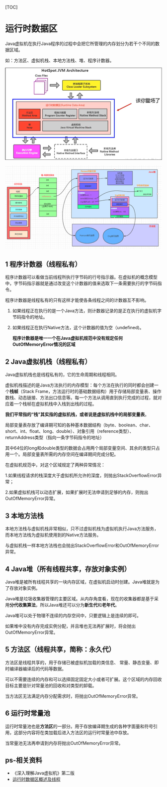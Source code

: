 [TOC]

# 运行时数据区

Java虚拟机在执行Java程序的过程中会把它所管理的内存划分为若干个不同的数据区域。

如：方法区、虚拟机栈、本地方法栈、堆、程序计数器。

![image-20201215194635854](picture/image-20201215194635854.png)

![1608818540587](picture/1608818540587.png)

## 1 程序计数器（线程私有）

程序计数器可以看做当前线程所执行字节码的行号指示器。在虚拟机的概念模型中，字节码指示器就是通过改变这个计数器的值来选取下一条需要执行的字节码指令。

程序计数器是线程私有的只有这样才能使各条线程之间的计数器互不影响。

1. 如果线程正在执行的是一个Java方法，则计数器记录的是正在执行的虚拟机字节码指令的地址。
2. 如果线程正在执行Native方法，这个计数器的值为空（undefined)。

   **程序计数器是唯一一个在Java虚拟机规范中没有规定任何OutOfMemoryError情况的区域**

## 2 Java虚拟机栈（线程私有）

Java虚拟机栈也是线程私有的，它的生命周期和线程相同。

虚拟机栈描述的是Java方法执行的内存模型：每个方法在执行的同时都会创建一个**栈帧**（Stack Frame，方法运行时的基础数据结构）用于存储局部变量表、操作数栈、动态链接、方法出口信息等。每一个方法从调用直到执行完成的过程，就对应着一个栈帧在虚拟机栈中入栈到出栈的过程。

**我们平常指的“栈”其实指的虚拟机栈，或者说是虚拟机栈中的局部变量表**。

局部变量表存放了编译期可知的各种基本数据结构（byte、boolean、char、short、int、float、long、double）、对象引用（reference类型）、returnAddress类型（指向一条字节码指令的地址）

其中64位的long和double类型的数据会占用两个局部变量空间、其余的类型只占用一个。局部变量表所需的内存空间在编译期间完成分配。

在虚拟机规范中，对这个区域规定了两种异常情况：

1.如果线程请求的栈深度大于虚拟机所允许的深度，则抛出StackOverflowError异常；

2.如果虚拟机栈可以动态扩展，如果扩展时无法申请到足够的内存，则抛出OutOfMemoryError异常。

## 3 本地方法栈

本地方法栈与虚拟机栈非常相似，只不过虚拟机栈为虚拟机执行Java方法服务，而本地方法栈为虚拟机使用到的Native方法服务。

与虚拟机栈一样本地方法栈也会抛出StackOverflowError和OutOfMemoryError异常。

## 4 Java堆（所有线程共享，存放对象实例）

Java堆是被所有线程共享的一块内存区域，在虚拟机启动时创建。Java堆就是为了存放对象实例。

Java堆是垃圾收集器管理的主要区域。从内存角度看，现在的收集器都是基于采用**分代收集算法**，所以Java堆还可以分为**新生代**和**老年代**。

Java堆可以处于物理不连续的内存空间中，只要逻辑上是连续的即可。

如果堆中没有内存完成实例分配，并且堆也无法再扩展时，将会抛出OutOfMemoryError异常。

## 5 方法区（线程共享，简称：永久代）

方法区是线程共享的，用于存储已被虚拟机加载的类信息、 常量、静态变量、即时编译器编译后的代码等数据。

可以不需要连续的内存和可以选择固定固定大小或者可扩展。这个区域的内存回收目标主要是针对常量池的回收和对类型的卸载。

当方法区无法满足内存分配需求时，将抛出OutOfMemoryError异常。

## 6 运行时常量池

运行时常量池也是**方法区**的一部分。用于存放编译期生成的各种字面量和符号引用，这部分内容将在类加载后进入方法区的运行时常量池中存放。

当常量池无法再申请到内存将抛出OutOfMemoryError异常。

## ps-相关资料

- 《深入理解Java虚拟机》第二版
- [ 运行时数据区概述及线程](https://gitee.com/moxi159753/LearningNotes/tree/master/JVM/1_%E5%86%85%E5%AD%98%E4%B8%8E%E5%9E%83%E5%9C%BE%E5%9B%9E%E6%94%B6%E7%AF%87/3_%E8%BF%90%E8%A1%8C%E6%97%B6%E6%95%B0%E6%8D%AE%E5%8C%BA%E6%A6%82%E8%BF%B0%E5%8F%8A%E7%BA%BF%E7%A8%8B)
